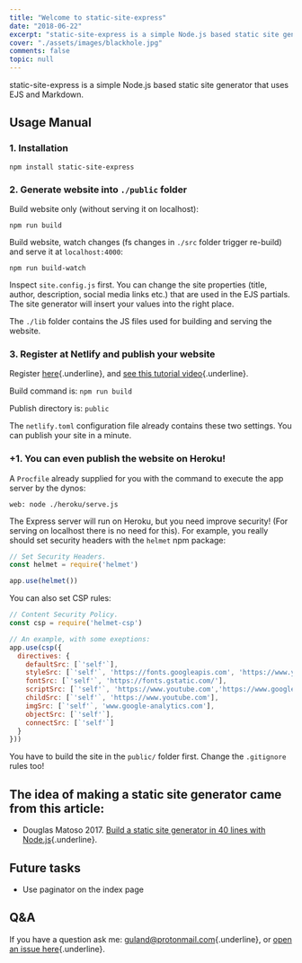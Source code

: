 ```yaml
---
title: "Welcome to static-site-express"
date: "2018-06-22"
excerpt: "static-site-express is a simple Node.js based static site generator that uses EJS and Markdown."
cover: "./assets/images/blackhole.jpg"
comments: false
topic: null
---
```


static-site-express is a simple Node.js based static site generator that uses EJS and Markdown.


## Usage Manual

### 1. Installation


`npm install static-site-express`


### 2. Generate website into `./public` folder

Build website only (without serving it on localhost):

`npm run build`

Build website, watch changes (fs changes in `./src` folder trigger re-build) and serve it at `localhost:4000`:

`npm run build-watch`

Inspect `site.config.js` first. You can change the site properties (title, author, description, social media links etc.) that are used in the EJS partials. The site generator will insert your values into the right place.

The `./lib` folder contains the JS files used for building and serving the website.


### 3. Register at Netlify and publish your website

Register [here](https://www.netlify.com/){.underline}, and [see this tutorial video](https://www.netlify.com/docs/continuous-deployment/){.underline}.

Build command is: `npm run build`

Publish directory is: `public`

The `netlify.toml` configuration file already contains these two settings. You can publish your site in a minute.

### +1. You can even publish the website on Heroku!

A `Procfile` already supplied for you with the command  to execute the app server by the dynos:

`web: node ./heroku/serve.js`

The Express server will run on Heroku, but you need improve security!
(For serving on localhost there is no need for this). For example, you really should set security headers with the `helmet` npm package:

````javascript
// Set Security Headers.
const helmet = require('helmet')

app.use(helmet())
````

You can also set CSP rules:

````javascript
// Content Security Policy.
const csp = require('helmet-csp')

// An example, with some exeptions:
app.use(csp({
  directives: {
    defaultSrc: [`'self'`],
    styleSrc: [`'self'`, 'https://fonts.googleapis.com', 'https://www.youtube.com'],
    fontSrc: [`'self'`, 'https://fonts.gstatic.com/'],
    scriptSrc: [`'self'`, 'https://www.youtube.com','https://www.googletagmanager.com', 'https://www.google-analytics.com'],
    childSrc: [`'self'`, 'https://www.youtube.com'],
    imgSrc: [`'self'`, 'www.google-analytics.com'],
    objectSrc: [`'self'`],
    connectSrc: [`'self'`]
  }
}))
````

You have to build the site in the `public/` folder first. Change the `.gitignore` rules too!


## The idea of making a static site generator came from this article:

* Douglas Matoso 2017. [Build a static site generator in 40 lines with Node.js](https://medium.com/douglas-matoso-english/build-static-site-generator-nodejs-8969ebe34b22){.underline}. 


## Future tasks

* Use paginator on the index page


## Q&A

If you have a question ask me: [guland@protonmail.com](mailto:guland@protonmail.com){.underline}, or [open an issue here](https://github.com/SalsaBoy990/static-site-express/issues){.underline}.
